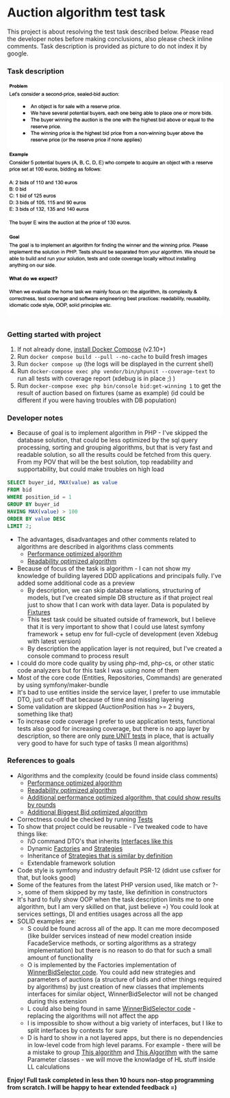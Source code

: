 # Auction algorithm test task

This project is about resolving the test task described below.
Please read the developer notes before making conclusions, also please check inline comments.
Task description is provided as picture to do not index it by google.

### Task description
![](public/task.png)

### Getting started with project
1. If not already done, [install Docker Compose](https://docs.docker.com/compose/install/) (v2.10+)
2. Run `docker compose build --pull --no-cache` to build fresh images
3. Run `docker compose up` (the logs will be displayed in the current shell)
4. Run `docker-compose exec php vendor/bin/phpunit --coverage-text` to run all tests with coverage report (xdebug is in place ;) ) 
5. Run `docker-compose exec php bin/console bid:get-winning 1` to get the result of auction based on fixtures (same as example) (id could be different if you were having troubles with DB population)

### Developer notes

* Because of goal is to implement algorithm in PHP - I've skipped the database solution, that could be less optimized by the sql query processing, sorting and grouping algorithms, but that is very fast and readable solution, so all the results could be fetched from this query. From my POV that will be the best solution, top readability and supportability, but could make troubles on high load

```sql
SELECT buyer_id, MAX(value) as value
FROM bid
WHERE position_id = 1
GROUP BY buyer_id
HAVING MAX(value) > 100
ORDER BY value DESC
LIMIT 2;
```
* The advantages, disadvantages and other comments related to algorithms are described in algorithms class comments
  * [Performance optimized algorithm](src/Service/Strategy/SecondPriceSealedBidPerformanceOptimizedStrategy.php)
  * [Readability optimized algorithm](src/Service/Strategy/SecondPriceSealedBidReadabilityOptimizedStrategy.php)
* Because of focus of the task is algorithm - I can not show my knowledge of building layered DDD applications and principals fully. I've added some additional code as a preview
  * By description, we can skip database relations, structuring of models, but I've created simple DB structure as if that project real just to show that I can work with data layer. Data is populated by [Fixtures](src/DataFixtures)
  * This test task could be situated outside of framework, but I believe that it is very important to show that I could use latest symfony framework + setup env for full-cycle of development (even Xdebug with latest version)
  * By description the application layer is not required, but I've created a console command to process result
* I could do more code quality by using php-md, php-cs, or other static code analyzers but for this task I was using none of them
* Most of the core code (Entities, Repositories, Commands) are generated by using symfony/maker-bundle
* It's bad to use entities inside the service layer, I prefer to use immutable DTO, just cut-off that because of time and missing layering
* Some validation are skipped (AuctionPosition has >= 2 buyers, something like that)
* To increase code coverage I prefer to use application tests, functional tests also good for increasing coverage, but there is no app layer by description, so there are only [pure UNIT tests](tests/Service/Strategy) in place, that is actually very good to have for such type of tasks (I mean algorithms)

### References to goals

* Algorithms and the complexity (could be found inside class comments)
  * [Performance optimized algorithm](src/Service/Strategy/SecondPriceSealedBidPerformanceOptimizedStrategy.php)
  * [Readability optimized algorithm](src/Service/Strategy/SecondPriceSealedBidByRoundStrategy.php)
  * [Additional performance optimized algorithm, that could show results by rounds](src/Service/Strategy/SecondPriceSealedBidByRoundStrategy.php)
  * [Additional Biggest Bid optimized algorithm](src/Service/Strategy/BiggestBidStrategy.php)
* Correctness could be checked by running [Tests](tests/Service/Strategy)
* To show that project could be reusable - I've tweaked code to have things like:
  * I\O command DTO's that inherits [Interfaces like this](src/Structure/WinnerBid/WinnerBidInterface.php)
  * Dynamic [Factories](src/Service/Factory/AuctionAlgorithmStrategyFactory.php) and [Strategies](src/Service/Strategy/AuctionStrategyInterface.php)
  * Inheritance of [Strategies that is similar by definition](src/Service/Strategy/SecondPriceSealedBidByRoundStrategy.php) 
  * Extendable framework solution
* Code style is symfony and industry default PSR-12 (didnt use csfixer for that, but looks good)
* Some of the features from the latest PHP version used, like match or ?->, some of them skipped by my taste, like definition in constructors
* It's hard to fully show OOP when the task description limits me to one algorithm, but I am very skilled on that, just believe =) You could look at services settings, DI and entities usages across all the app
* SOLID examples are:
  * S could be found across all of the app. It can me more decomposed (like builder services instead of new model creation inside FacadeService methods, or sorting algorithms as a strategy implementation) but there is no reason to do that for such a small amount of functionality
  * O is implemented by the Factories implementation of [WinnerBidSelector code](src/Service/WinnerBidSelector.php). You could add new strategies and parameters of auctions (a structure of bids and other things required by algorithms) by just creation of new classes that implements interfaces for similar object, WinnerBidSelector will not be changed during this extension
  * L could also being found in same [WinnerBidSelector code](src/Service/WinnerBidSelector.php) - replacing the algorithms will not affect the app
  * I is impossible to show without a big variety of interfaces, but I like to split interfaces by contexts for sure
  * D is hard to show in a not layered apps, but there is no dependencies in low-level code from high level params. For example - there will be a mistake to group [This algorithm](src/Service/Strategy/SecondPriceSealedBidPerformanceOptimizedStrategy.php) and [This Algorithm](src/Service/Strategy/SecondPriceSealedBidByRoundStrategy.php) with the same Parameter classes - we will move the knowladge of HL stuff inside LL calculations

**Enjoy! Full task completed in less then 10 hours non-stop programming from scratch. I will be happy to hear extended feedback =)**
